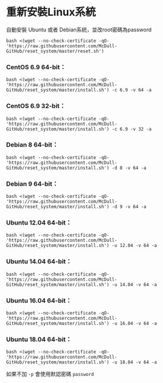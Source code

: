 # 重新安裝Linux系統

自動安裝 Ubuntu 或者 Debian系統，並改root密碼為password

`bash <(wget --no-check-certificate -qO- 'https://raw.githubusercontent.com/McDull-GitHub/reset_system/master/reset.sh')`

### CentOS 6.9 64-bit：
`bash <(wget --no-check-certificate -qO- 'https://raw.githubusercontent.com/McDull-GitHub/reset_system/master/install.sh') -c 6.9 -v 64 -a`

### CentOS 6.9 32-bit：
`bash <(wget --no-check-certificate -qO- 'https://raw.githubusercontent.com/McDull-GitHub/reset_system/master/install.sh') -c 6.9 -v 32 -a`

### Debian 8 64-bit：
`bash <(wget --no-check-certificate -qO- 'https://raw.githubusercontent.com/McDull-GitHub/reset_system/master/install.sh') -d 8 -v 64 -a`

### Debian 9 64-bit：
`bash <(wget --no-check-certificate -qO- 'https://raw.githubusercontent.com/McDull-GitHub/reset_system/master/install.sh') -d 9 -v 64 -a`

### Ubuntu 12.04 64-bit：
`bash <(wget --no-check-certificate -qO- 'https://raw.githubusercontent.com/McDull-GitHub/reset_system/master/install.sh') -u 12.04 -v 64 -a`

### Ubuntu 14.04 64-bit：
`bash <(wget --no-check-certificate -qO- 'https://raw.githubusercontent.com/McDull-GitHub/reset_system/master/install.sh') -u 14.04 -v 64 -a`

### Ubuntu 16.04 64-bit：
`bash <(wget --no-check-certificate -qO- 'https://raw.githubusercontent.com/McDull-GitHub/reset_system/master/install.sh') -u 16.04 -v 64 -a`

### Ubuntu 18.04 64-bit：
`bash <(wget --no-check-certificate -qO- 'https://raw.githubusercontent.com/McDull-GitHub/reset_system/master/install.sh') -u 18.04 -v 64 -a`

如果不加 `-p` 會使用默認密碼 `password`

